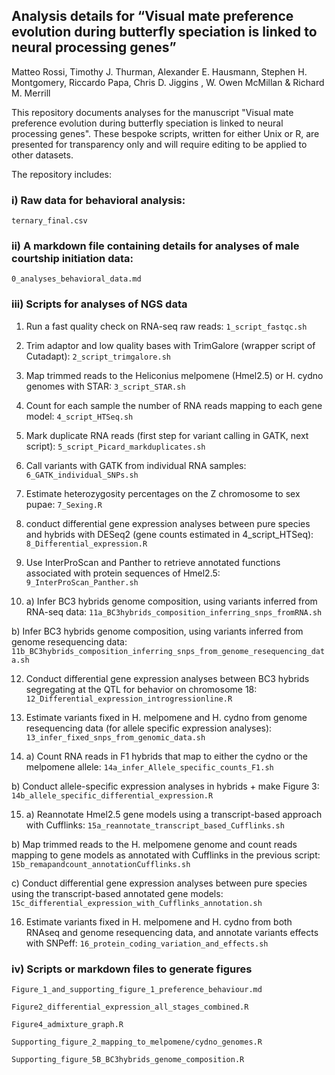 ## Analysis details for “Visual mate preference evolution during butterfly speciation is linked to neural processing genes” ##

Matteo Rossi, Timothy J. Thurman, Alexander E. Hausmann, Stephen H. Montgomery, Riccardo Papa, Chris D. Jiggins , W. Owen McMillan & Richard M. Merrill

This repository documents analyses for the manuscript "Visual mate preference evolution during butterfly speciation is linked to neural processing genes". These bespoke scripts, written for either Unix or R, are presented for transparency only and will require editing to be applied to other datasets. 

The repository includes:

### i) Raw data for behavioral analysis:
`ternary_final.csv`

### ii) A markdown file containing details for analyses of male courtship initiation data:
`0_analyses_behavioral_data.md`

### iii) Scripts for analyses of NGS data

1. Run a fast quality check on RNA-seq raw reads:
`1_script_fastqc.sh`

2. Trim adaptor and low quality bases with TrimGalore (wrapper script of Cutadapt):
`2_script_trimgalore.sh`

3. Map trimmed reads to the Heliconius melpomene (Hmel2.5) or H. cydno genomes with STAR:
`3_script_STAR.sh`

4. Count for each sample the number of RNA reads mapping to each gene model: 
`4_script_HTSeq.sh` 

5. Mark duplicate RNA reads (first step for variant calling in GATK, next script):
`5_script_Picard_markduplicates.sh`

6. Call variants with GATK from individual RNA samples:
`6_GATK_individual_SNPs.sh`

7. Estimate heterozygosity percentages on the Z chromosome to sex pupae:
`7_Sexing.R`

8. conduct differential gene expression analyses between pure species and hybrids with DESeq2 (gene counts estimated in 4_script_HTSeq):
`8_Differential_expression.R`

9. Use InterProScan and Panther to retrieve annotated functions associated with protein sequences of Hmel2.5: 
`9_InterProScan_Panther.sh` 

11. a) Infer BC3 hybrids genome composition, using variants inferred from RNA-seq data:
`11a_BC3hybrids_composition_inferring_snps_fromRNA.sh` 

b) Infer BC3 hybrids genome composition, using variants inferred from genome resequencing data:
`11b_BC3hybrids_composition_inferring_snps_from_genome_resequencing_data.sh`

12. Conduct differential gene expression analyses between BC3 hybrids segregating at the QTL for behavior on chromosome 18:
`12_Differential_expression_introgressionline.R`

13.  Estimate variants fixed in H. melpomene and H. cydno from genome resequencing data (for allele specific expression analyses):
`13_infer_fixed_snps_from_genomic_data.sh` 

14. a) Count RNA reads in F1 hybrids that map to either the cydno or the melpomene allele:
`14a_infer_Allele_specific_counts_F1.sh`

b) Conduct allele-specific expression analyses in hybrids + make Figure 3:
`14b_allele_specific_differential_expression.R`

15. a) Reannotate Hmel2.5 gene models using a transcript-based approach with Cufflinks:
`15a_reannotate_transcript_based_Cufflinks.sh`

b) Map trimmed reads to the H. melpomene genome and count reads mapping to gene models as annotated with Cufflinks in the previous script:
`15b_remapandcount_annotationCufflinks.sh`

c) Conduct differential gene expression analyses between pure species using the transcript-based annotated gene models: 
`15c_differential_expression_with_Cufflinks_annotation.sh`

16. Estimate variants fixed in H. melpomene and H. cydno from both RNAseq and genome resequencing data, and annotate variants effects with SNPeff:
`16_protein_coding_variation_and_effects.sh`

### iv) Scripts or markdown files to generate figures

`Figure_1_and_supporting_figure_1_preference_behaviour.md`

`Figure2_differential_expression_all_stages_combined.R`

`Figure4_admixture_graph.R`

`Supporting_figure_2_mapping_to_melpomene/cydno_genomes.R`

`Supporting_figure_5B_BC3hybrids_genome_composition.R`
